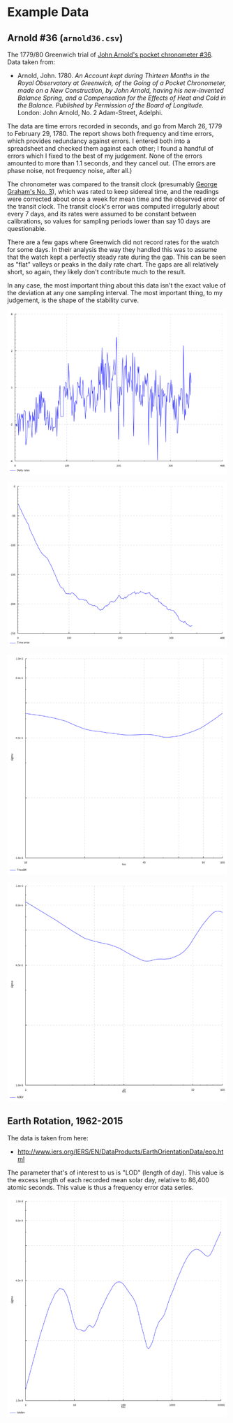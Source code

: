 # Example Data

## Arnold #36 (`arnold36.csv`)

The 1779/80 Greenwich trial of
[John Arnold's pocket chronometer #36](http://collections.rmg.co.uk/collections/objects/207131.html).
Data taken from:

* Arnold, John.  1780.  *An Account kept during Thirteen Months in the
  Royal Observatory at Greenwich, of the Going of a Pocket
  Chronometer, made on a New Construction, by John Arnold, having his
  new-invented Balance Spring, and a Compensation for the Effects of
  Heat and Cold in the Balance.  Published by Permission of the Board
  of Longitude.*  London: John Arnold, No. 2 Adam-Street, Adelphi.

The data are time errors recorded in seconds, and go from March 26,
1779 to February 29, 1780.  The report shows both frequency and time
errors, which provides redundancy against errors.  I entered both into
a spreadsheet and checked them against each other; I found a handful
of errors which I fixed to the best of my judgement.  None of the
errors amounted to more than 1.1 seconds, and they cancel out.  (The
errors are phase noise, not frequency noise, after all.)

The chronometer was compared to the transit clock (presumably
[George Graham's No. 3](http://collections.rmg.co.uk/collections/objects/203202.html)),
which was rated to keep sidereal time, and the readings were corrected
about once a week for mean time and the observed error of the transit
clock.  The transit clock's error was computed irregularly about every
7 days, and its rates were assumed to be constant between
calibrations, so values for sampling periods lower than say 10 days
are questionable.

There are a few gaps where Greenwich did not record rates for the
watch for some days.  In their analysis the way they handled this was
to assume that the watch kept a perfectly steady rate during the gap.
This can be seen as "flat" valleys or peaks in the daily rate chart.
The gaps are all relatively short, so again, they likely don't
contribute much to the result.

In any case, the most important thing about this data isn't the exact
value of the deviation at any one sampling interval.  The most
important thing, to my judgement, is the shape of the stability curve.


![Arnold #36 daily rates](../images/arnold36_frequency.png)

![Arnold #36 time errors](../images/arnold36_phase.png)

![Arnold #36 TheoBR](../images/arnold36_theobr.png)

![Arnold #36 ADEV](../images/arnold36_adev.png)


## Earth Rotation, 1962-2015

The data is taken from here:

* http://www.iers.org/IERS/EN/DataProducts/EarthOrientationData/eop.html

The parameter that's of interest to us is "LOD" (length of day).  This
value is the excess length of each recorded mean solar day, relative
to 86,400 atomic seconds.  This value is thus a frequency error data
series.

![Mean solar day stability (TOTDEV)](../images/earth-1960-2015.png)
